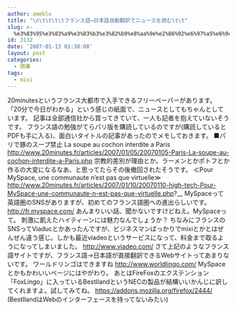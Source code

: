 ```yaml
---
author: ameblo
title: "\n\t\t\t\tフランス語→日本語自動翻訳でニュースを読む\t\t"
slug: >-
  %e3%83%95%e3%83%a9%e3%83%b3%e3%82%b9%e8%aa%9e%e2%86%92%e6%97%a5%e6%9c%ac%e8%aa%9e%e8%87%aa%e5%8b%95%e7%bf%bb%e8%a8%b3%e3%81%a7%e3%83%8b%e3%83%a5%e3%83%bc%e3%82%b9%e3%82%92%e8%aa%ad%e3%82%80
id: 3132
date: '2007-01-13 01:38:08'
layout: post
categories:
  - 随筆
tags:
  - mixi
---
```


20minutesというフランス大都市で入手できるフリーペーパーがあります。 「20分で今日がわかる」という感じの紙面で、ニュースとしてもちゃんとしています。 記事は全部通信社から買ってきていて、一人も記者を抱えていないそうです。 フランス語の勉強がてらパリ版を購読しているのですが(購読しているとPDFも手に入る)、面白いタイトルの記事があったのでメモしておきます。 ■パリで豚のスープ禁止 La soupe au cochon interdite a Paris http://www.20minutes.fr/articles/2007/01/05/20070105-Paris-La-soupe-au-cochon-interdite-a-Paris.php 宗教的差別が理由とか。ラーメンとかポトフとか作るの大変になるなあ、と思ってたらその後撤回されたそうです。 ≪Pour MySpace, une communaute n’est pas que virtuelle≫ http://www.20minutes.fr/articles/2007/01/10/20070110-high-tech-Pour-MySpace-une-communaute-n-est-pas-que-virtuelle.php?__ MySpaceって英語圏のSNSがありますが、初めてのフランス語圏への進出らしいです。 http://fr.myspace.com/ あんまりいい話、聞かないですけどねえ。MySpaceって。 刺激に飢えたハイティーンには魅力なんでしょうか？ ちなみにフランスのSNSってViaducとかあったんですが、ビジネスマンばっかりでmixiとかとはぜんぜん違う感じ。しかも最近viadeoというサービスになって、料金まで取るようになってしまいました。 http://www.viadeo.com/ さて上記のようなフランス語サイトですが、フランス語→日本語が直接翻訳できるWebサイトってあまりないです。 ワールドリンゴはできますね http://www.worldlingo.com/ MySpaceとかもかわいいページにはやがわり。 あとはFireFoxのエクステンション「FoxLingo」に入っているBestIlandというNECの製品が結構いいかんじに訳してくれますよ。試してみてね。 https://addons.mozilla.org/firefox/2444/ (BestIlandはWebのインターフェースを持ってないみたい)